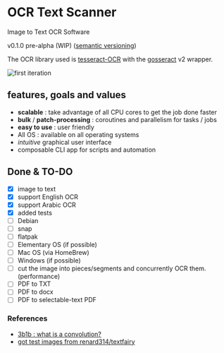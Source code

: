 # OCR Text Scanner

Image to Text OCR Software

v0.1.0 pre-alpha (WIP) ([semantic versioning](semanticVersioning.md))

The OCR library used is [tesseract-OCR](https://github.com/tesseract-ocr/tesseract) with the [gosseract](https://github.com/otiai10/gosseract) v2 wrapper.

![first iteration](./screenshots/1st-iteration.png)

## features, goals and values

- __scalable__ : take advantage of all CPU cores to get the job done faster
- __bulk__ / __patch-processing__ : coroutines and parallelism for tasks / jobs
- __easy to use__ : user friendly
- All OS : available on all operating systems
- _intuitive_ graphical user interface
- composable CLI app for scripts and automation

## Done & TO-DO

- [x] image to text
- [x] support English OCR
- [x] support Arabic OCR
- [x] added tests
- [ ] Debian
- [ ] snap
- [ ] flatpak
- [ ] Elementary OS (if possible)
- [ ] Mac OS (via HomeBrew)
- [ ] Windows (if possible)
- [ ] cut the image into pieces/segments and concurrently OCR them. (performance)
- [ ] PDF to TXT
- [ ] PDF to docx
- [ ] PDF to selectable-text PDF

### References

- [3b1b : what is a convolution?](https://youtu.be/KuXjwB4LzSA)
- [got test images from renard314/textfairy](https://github.com/renard314/textfairy)
